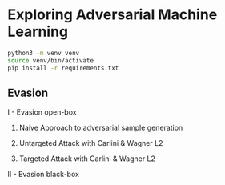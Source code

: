 # Exploring Adversarial Machine Learning

```bash
python3 -m venv venv
source venv/bin/activate
pip install -r requirements.txt
```

## Evasion
I - Evasion open-box
1) Naive Approach to adversarial sample generation

2) Untargeted Attack with Carlini & Wagner L2

3) Targeted Attack with Carlini & Wagner L2

II - Evasion black-box